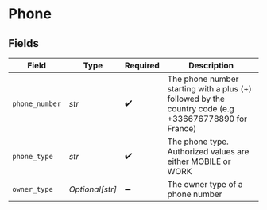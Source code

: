 # Phone


## Fields

| Field                                                                                                 | Type                                                                                                  | Required                                                                                              | Description                                                                                           |
| ----------------------------------------------------------------------------------------------------- | ----------------------------------------------------------------------------------------------------- | ----------------------------------------------------------------------------------------------------- | ----------------------------------------------------------------------------------------------------- |
| `phone_number`                                                                                        | *str*                                                                                                 | :heavy_check_mark:                                                                                    | The phone number starting with a plus (+) followed by the country code (e.g +336676778890 for France) |
| `phone_type`                                                                                          | *str*                                                                                                 | :heavy_check_mark:                                                                                    | The phone type. Authorized values are either MOBILE or WORK                                           |
| `owner_type`                                                                                          | *Optional[str]*                                                                                       | :heavy_minus_sign:                                                                                    | The owner type of a phone number                                                                      |